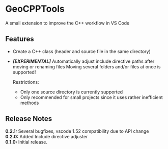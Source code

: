 # GeoCPPTools

A small extension to improve the C++ workflow in VS Code

## Features

- Create a C++ class (header and source file in the same directory)
- ***[EXPERIMENTAL]*** Automatically adjust include directive paths after moving or renaming files
    Moving several folders and/or files at once is supported!
    
    Restrictions:   
    - Only one source directory is currently supported
    - Only recommended for small projects since it uses rather inefficient methods

## Release Notes

**0.2.1:** Several bugfixes, vscode 1.52 compatibility due to API change\
**0.2.0:** Added Include directive adjuster\
**0.1.0:** Initial release.
